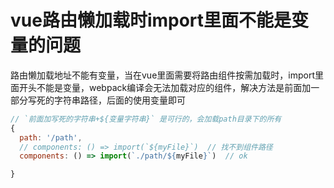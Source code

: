 # vue路由懒加载时import里面不能是变量的问题

路由懒加载地址不能有变量，当在vue里面需要将路由组件按需加载时，import里面开头不能是变量，webpack编译会无法加载对应的组件，解决方法是前面加一部分写死的字符串路径，后面的使用变量即可

```js
// `前面加写死的字符串+${变量字符串}` 是可行的，会加载path目录下的所有
{ 
  path: '/path',
  // components: () => import(`${myFile}`)  // 找不到组件路径
  components: () => import(`./path/${myFile}`)  // ok

}
```

